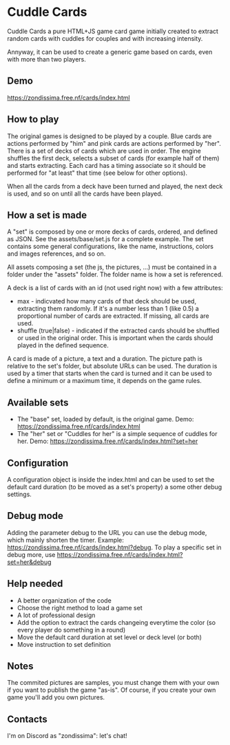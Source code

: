 # Cuddle Cards
Cuddle Cards a pure HTML+JS game card game initially created to extract random cards with cuddles for couples and with increasing intensity. 

Annyway, it can be used to create a generic game based on cards, even with more than two players.

## Demo

https://zondissima.free.nf/cards/index.html

## How to play
The original games is designed to be played by a couple. Blue cards are actions performed by "him" and pink cards are actions performed by "her".
There is a set of decks of cards which are used in order. The engine shuffles the first deck, selects a subset of cards (for example half of them) and
starts extracting. Each card has a timing associate so it should be performed for "at least" that time (see below for other options).

When all the cards from a deck have been turned and played, the next deck is used, and so on until all the cards have been played.

## How a set is made
A "set" is composed by one or more decks of cards, ordered, and defined as JSON. See the assets/base/set.js for a complete example. The set contains some
general configurations, like the name, instructions, colors and images references, and so on.

All assets composing a set (the js, the pictures, ...) must be contained in a folder under the "assets" folder. The folder name is how a set is referenced.

A deck is a list of cards with an id (not used right now) with a few attributes:

* max - indicvated how many cards of that deck should be used, extracting them randomly. If it's a number less than 1 (like 0.5) a proportional number of cards are extracted. If missing, all cards are used.
* shuffle (true|false) - indicated if the extracted cards should be shuffled or used in the original order. This is important when the cards should played in the defined sequence. 

A card is made of a picture, a text and a duration. The picture path is relative to the set's folder, but absolute URLs can be used. The duration is used by a timer that
starts when the card is turned and it can be used to define a minimum or a maximum time, it depends on the game rules.

## Available sets

* The "base" set, loaded by default, is the original game. Demo: https://zondissima.free.nf/cards/index.html
* The "her" set or "Cuddles for her" is a simple sequence of cuddles for her. Demo: https://zondissima.free.nf/cards/index.html?set=her

## Configuration
A configuration object is inside the index.html and can be used to set the default card duration (to be moved as a set's property) a some other debug settings.

## Debug mode
Adding the parameter debug to the URL you can use the debug mode, which mainly shorten the timer. Example: https://zondissima.free.nf/cards/index.html?debug. To play a specific set in debug more, use https://zondissima.free.nf/cards/index.html?set=her&debug

## Help needed
* A better organization of the code
* Choose the right method to load a game set
* A lot of professional design
* Add the option to extract the cards changeing everytime the color (so every player do something in a round)
* Move the default card duration at set level or deck level (or both)
* Move instruction to set definition
 
## Notes
The commited pictures are samples, you must change them with your own if you want to publish the game "as-is".
Of course, if you create your own game you'll add you own pictures.

## Contacts
I'm on Discord as "zondissima": let's chat!
